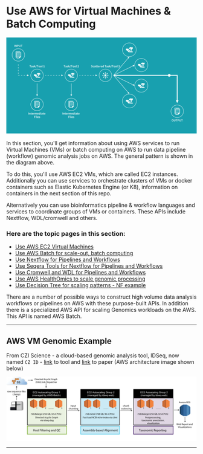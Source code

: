 # Use AWS for Virtual Machines & Batch Computing

<img src="https://github.com/lynnlangit/aws-for-bioinformatics/blob/main/3_VMs_%26_Batch/images/pipeline-arch.png" width=800>

In this section, you'll get information about using AWS services to run Virtual Machines (VMs) or batch computing on AWS to run data pipeline (workflow) genomic analysis jobs on AWS.  The general pattern is shown in the diagram above.  

To do this, you'll use AWS EC2 VMs, which are called EC2 instances.  Additionally you can use services to orchestrate clusters of VMs or docker containers such as Elastic Kubernetes Engine (or K8), information on containers in the next section of this repo. 

Alternatively you can use bioinformatics pipeline & workflow languages and services to coordinate groups of VMs or containers.  These APIs include Nextflow, WDL/cromwell and others.

### Here are the topic pages in this section:

- [Use AWS EC2 Virtual Machines](https://github.com/lynnlangit/aws-for-bioinformatics/blob/main/3_VMs_%26_Batch/1_Select_EC2_VMs.md)
- [Use AWS Batch for scale-out, batch computing](https://github.com/lynnlangit/aws-for-bioinformatics/blob/main/3_VMs_%26_Batch/2_Scale_out_AWS_Batch.md)
- [Use Nextflow for Pipelines and Workflows](https://github.com/lynnlangit/aws-for-bioinformatics/blob/main/3_VMs_%26_Batch/3_Use_Nextflow_for_Pipelines.md)
- [Use Seqera Tools for Nextflow for Pipelines and Workflows](https://github.com/lynnlangit/aws-for-bioinformatics/blob/main/3_VMs_%26_Batch/3a_Use_Seqera_for_Nextflow.md)
- [Use Cromwell and WDL for Pipelines and Workflows](https://github.com/lynnlangit/aws-for-bioinformatics/blob/main/3_VMs_%26_Batch/4_Use_Cromwell_%26_WDL_for_Pipelines.md)
- [Use AWS HealthOmics to scale genomic processing](https://github.com/lynnlangit/aws-for-bioinformatics/blob/main/3_VMs_%26_Batch/5_Use_AWS_HealthOmics.md)
- [Use Decision Tree for scaling patterns - NF example](https://github.com/lynnlangit/aws-for-bioinformatics/blob/main/3_VMs_%26_Batch/6_Use_Decision_Tree_for_scaling.md)

There are a number of possible ways to construct high volume data analysis workflows or pipelines on AWS with these purpose-built APIs.  In addition there is a specialized AWS API for scaling Genomics workloads on the AWS. This API is named AWS Batch.

---

## AWS VM Genomic Example 

From CZI Science - a cloud-based genomic analysis tool, IDSeq, now named `CZ ID` - [link](https://czid.org/) to tool and [link](https://academic.oup.com/gigascience/article/9/10/giaa111/5918865) to paper (AWS architecture image shown below)

<img src="https://github.com/lynnlangit/aws-for-bioinformatics/blob/main/3_VMs_%26_Batch/images/idseq-czi-aws.png" width=800>

* * *




